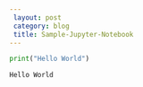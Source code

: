 ```yaml
--- 
 layout: post 
 category: blog 
 title: Sample-Jupyter-Notebook 
---
```


```python
print("Hello World")
```

    Hello World

